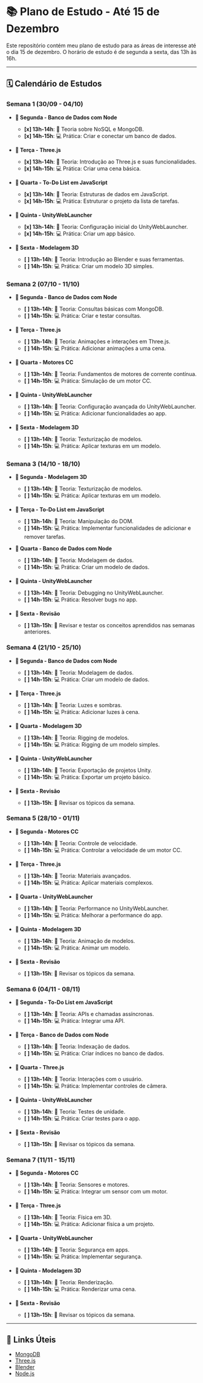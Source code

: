 # 📚 Plano de Estudo - Até 15 de Dezembro

Este repositório contém meu plano de estudo para as áreas de interesse até o dia 15 de dezembro. O horário de estudo é de segunda a sexta, das 13h às 16h.

---

## 🗓️ Calendário de Estudos

### Semana 1 (30/09 - 04/10)

- **📅 Segunda - Banco de Dados com Node**
  - **[x] 13h-14h**: 📖 Teoria sobre NoSQL e MongoDB.
  - **[x] 14h-15h**: 💻 Prática: Criar e conectar um banco de dados.

- **📅 Terça - Three.js**
  - **[x] 13h-14h**: 📖 Teoria: Introdução ao Three.js e suas funcionalidades.
  - **[x] 14h-15h**: 💻 Prática: Criar uma cena básica.

- **📅 Quarta - To-Do List em JavaScript**
  - **[x] 13h-14h**: 📖 Teoria: Estruturas de dados em JavaScript.
  - **[x] 14h-15h**: 💻 Prática: Estruturar o projeto da lista de tarefas.

- **📅 Quinta - UnityWebLauncher**
  - **[x] 13h-14h**: 📖 Teoria: Configuração inicial do UnityWebLauncher.
  - **[x] 14h-15h**: 💻 Prática: Criar um app básico.

- **📅 Sexta - Modelagem 3D**
  - **[ ] 13h-14h**: 📖 Teoria: Introdução ao Blender e suas ferramentas.
  - **[ ] 14h-15h**: 💻 Prática: Criar um modelo 3D simples.

### Semana 2 (07/10 - 11/10)

- **📅 Segunda - Banco de Dados com Node**
  - **[ ] 13h-14h**: 📖 Teoria: Consultas básicas com MongoDB.
  - **[ ] 14h-15h**: 💻 Prática: Criar e testar consultas.

- **📅 Terça - Three.js**
  - **[ ] 13h-14h**: 📖 Teoria: Animações e interações em Three.js.
  - **[ ] 14h-15h**: 💻 Prática: Adicionar animações a uma cena.

- **📅 Quarta - Motores CC**
  - **[ ] 13h-14h**: 📖 Teoria: Fundamentos de motores de corrente contínua.
  - **[ ] 14h-15h**: 💻 Prática: Simulação de um motor CC.

- **📅 Quinta - UnityWebLauncher**
  - **[ ] 13h-14h**: 📖 Teoria: Configuração avançada do UnityWebLauncher.
  - **[ ] 14h-15h**: 💻 Prática: Adicionar funcionalidades ao app.

- **📅 Sexta - Modelagem 3D**
  - **[ ] 13h-14h**: 📖 Teoria: Texturização de modelos.
  - **[ ] 14h-15h**: 💻 Prática: Aplicar texturas em um modelo.

### Semana 3 (14/10 - 18/10)

- **📅 Segunda - Modelagem 3D**
  - **[ ] 13h-14h**: 📖 Teoria: Texturização de modelos.
  - **[ ] 14h-15h**: 💻 Prática: Aplicar texturas em um modelo.

- **📅 Terça - To-Do List em JavaScript**
  - **[ ] 13h-14h**: 📖 Teoria: Manipulação do DOM.
  - **[ ] 14h-15h**: 💻 Prática: Implementar funcionalidades de adicionar e remover tarefas.

- **📅 Quarta - Banco de Dados com Node**
  - **[ ] 13h-14h**: 📖 Teoria: Modelagem de dados.
  - **[ ] 14h-15h**: 💻 Prática: Criar um modelo de dados.

- **📅 Quinta - UnityWebLauncher**
  - **[ ] 13h-14h**: 📖 Teoria: Debugging no UnityWebLauncher.
  - **[ ] 14h-15h**: 💻 Prática: Resolver bugs no app.

- **📅 Sexta - Revisão**
  - **[ ] 13h-15h**: 📝 Revisar e testar os conceitos aprendidos nas semanas anteriores.

### Semana 4 (21/10 - 25/10)

- **📅 Segunda - Banco de Dados com Node**
  - **[ ] 13h-14h**: 📖 Teoria: Modelagem de dados.
  - **[ ] 14h-15h**: 💻 Prática: Criar um modelo de dados.

- **📅 Terça - Three.js**
  - **[ ] 13h-14h**: 📖 Teoria: Luzes e sombras.
  - **[ ] 14h-15h**: 💻 Prática: Adicionar luzes à cena.

- **📅 Quarta - Modelagem 3D**
  - **[ ] 13h-14h**: 📖 Teoria: Rigging de modelos.
  - **[ ] 14h-15h**: 💻 Prática: Rigging de um modelo simples.

- **📅 Quinta - UnityWebLauncher**
  - **[ ] 13h-14h**: 📖 Teoria: Exportação de projetos Unity.
  - **[ ] 14h-15h**: 💻 Prática: Exportar um projeto básico.

- **📅 Sexta - Revisão**
  - **[ ] 13h-15h**: 📝 Revisar os tópicos da semana.

### Semana 5 (28/10 - 01/11)

- **📅 Segunda - Motores CC**
  - **[ ] 13h-14h**: 📖 Teoria: Controle de velocidade.
  - **[ ] 14h-15h**: 💻 Prática: Controlar a velocidade de um motor CC.

- **📅 Terça - Three.js**
  - **[ ] 13h-14h**: 📖 Teoria: Materiais avançados.
  - **[ ] 14h-15h**: 💻 Prática: Aplicar materiais complexos.

- **📅 Quarta - UnityWebLauncher**
  - **[ ] 13h-14h**: 📖 Teoria: Performance no UnityWebLauncher.
  - **[ ] 14h-15h**: 💻 Prática: Melhorar a performance do app.

- **📅 Quinta - Modelagem 3D**
  - **[ ] 13h-14h**: 📖 Teoria: Animação de modelos.
  - **[ ] 14h-15h**: 💻 Prática: Animar um modelo.

- **📅 Sexta - Revisão**
  - **[ ] 13h-15h**: 📝 Revisar os tópicos da semana.

### Semana 6 (04/11 - 08/11)

- **📅 Segunda - To-Do List em JavaScript**
  - **[ ] 13h-14h**: 📖 Teoria: APIs e chamadas assíncronas.
  - **[ ] 14h-15h**: 💻 Prática: Integrar uma API.

- **📅 Terça - Banco de Dados com Node**
  - **[ ] 13h-14h**: 📖 Teoria: Indexação de dados.
  - **[ ] 14h-15h**: 💻 Prática: Criar índices no banco de dados.

- **📅 Quarta - Three.js**
  - **[ ] 13h-14h**: 📖 Teoria: Interações com o usuário.
  - **[ ] 14h-15h**: 💻 Prática: Implementar controles de câmera.

- **📅 Quinta - UnityWebLauncher**
  - **[ ] 13h-14h**: 📖 Teoria: Testes de unidade.
  - **[ ] 14h-15h**: 💻 Prática: Criar testes para o app.

- **📅 Sexta - Revisão**
  - **[ ] 13h-15h**: 📝 Revisar os tópicos da semana.

### Semana 7 (11/11 - 15/11)

- **📅 Segunda - Motores CC**
  - **[ ] 13h-14h**: 📖 Teoria: Sensores e motores.
  - **[ ] 14h-15h**: 💻 Prática: Integrar um sensor com um motor.

- **📅 Terça - Three.js**
  - **[ ] 13h-14h**: 📖 Teoria: Física em 3D.
  - **[ ] 14h-15h**: 💻 Prática: Adicionar física a um projeto.

- **📅 Quarta - UnityWebLauncher**
  - **[ ] 13h-14h**: 📖 Teoria: Segurança em apps.
  - **[ ] 14h-15h**: 💻 Prática: Implementar segurança.

- **📅 Quinta - Modelagem 3D**
  - **[ ] 13h-14h**: 📖 Teoria: Renderização.
  - **[ ] 14h-15h**: 💻 Prática: Renderizar uma cena.

- **📅 Sexta - Revisão**
  - **[ ] 13h-15h**: 📝 Revisar os tópicos da semana.

---

## 🔗 Links Úteis

- [MongoDB](https://www.mongodb.com/)
- [Three.js](https://threejs.org/)
- [Blender](https://www.blender.org/)
- [Node.js](https://nodejs.org/)
